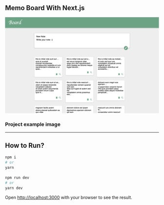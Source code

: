## Memo Board With Next.js

<img src="./example.png" alt="project example image" title="example">

### Project example image

---

## How to Run?

```bash
npm i
# or
yarn

npm run dev
# or
yarn dev
```

Open [http://localhost:3000](http://localhost:3000) with your browser to see the result.
